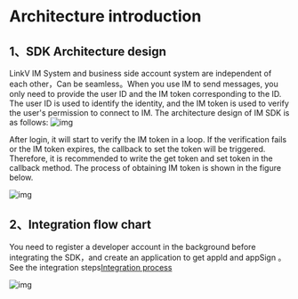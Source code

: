 # Architecture introduction

## <a name='1'></a>1、SDK Architecture design


LinkV IM System and business side account system are independent of each other，Can be seamless。When you use IM to send messages, you only need to provide the user ID and the IM token corresponding to the ID. The user ID is used to identify the identity, and the IM token is used to verify the user's permission to connect to IM. The architecture design of IM SDK is as follows:
![img](https://dl.linkv.io/doc/en/ios/im/images/structure_design.png)

After login, it will start to verify the IM token in a loop. If the verification fails or the IM token expires, the callback to set the token will be triggered. Therefore, it is recommended to write the get token and set token in the callback method. The process of obtaining IM token is shown in the figure below.

![img](https://dl.linkv.io/doc/en/ios/im/images/request_token_process.png)



## <a name='2'></a>2、Integration flow chart

You need to register a developer account in the background before integrating the SDK，and create an application to get appId and appSign
。See the integration steps[Integration process](/en/android/im/quick_start.md)

![img](https://dl.linkv.io/doc/en/ios/im/images/im_access_process.png)
